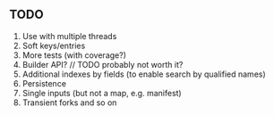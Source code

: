 ## TODO

1. Use with multiple threads
1. Soft keys/entries
2. More tests (with coverage?)
3. Builder API? // TODO probably not worth it?
4. Additional indexes by fields (to enable search by qualified names)
5. Persistence
6. Single inputs (but not a map, e.g. manifest)
7. Transient forks and so on